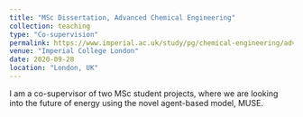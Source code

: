 ```yaml
---
title: "MSc Dissertation, Advanced Chemical Engineering"
collection: teaching
type: "Co-supervision"
permalink: https://www.imperial.ac.uk/study/pg/chemical-engineering/advanced-chemical-engineering/
venue: "Imperial College London"
date: 2020-09-28
location: "London, UK"
---
```


I am a co-supervisor of two MSc student projects, where we are looking into the future of energy using the novel agent-based model, MUSE.


